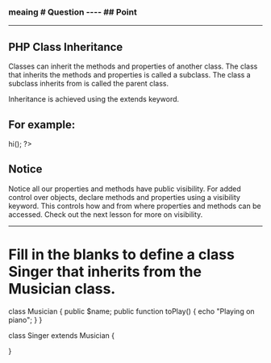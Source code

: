 ### meaing # Question ---- ## Point

---------------------------------------------------------
## PHP Class Inheritance

Classes can inherit the methods and properties of another class. The class that inherits the methods and properties is called a subclass. The class a subclass inherits from is called the parent class.

Inheritance is achieved using the extends keyword.

## For example:

<?php
class Animal {
    public $name;
    public function hi() {
        echo "Hi from Animal";
    }
}
class Dog extends Animal {
}

$d = new Dog();
$d->hi();

?>

## Notice
Notice all our properties and methods have public visibility.
For added control over objects, declare methods and properties using a visibility keyword. This controls how and from where properties and methods can be accessed.
Check out the next lesson for more on visibility.

---------------------------------------------------------
# Fill in the blanks to define a class Singer that inherits from the Musician class.

class Musician 
{
  public $name;
  public function toPlay() {
    echo "Playing on piano";
  }
}

class Singer extends Musician {

}

